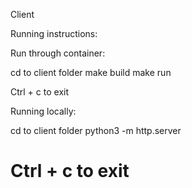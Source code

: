 Client

Running instructions:

Run through container:

cd to client folder
make build
make run

Ctrl + c to exit

Running locally:

cd to client folder
python3 -m http.server

Ctrl + c to exit
======